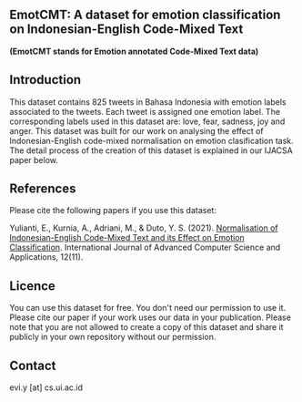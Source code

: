 ## EmotCMT: A dataset for emotion classification on Indonesian-English Code-Mixed Text  
**(EmotCMT stands for Emotion annotated Code-Mixed Text data)**

## Introduction
This dataset contains 825 tweets in Bahasa Indonesia with emotion labels associated to the tweets. Each tweet is assigned one emotion label. The corresponding labels used in this dataset are: love, fear, sadness, joy and anger. This dataset was built for our work on analysing the effect of Indonesian-English code-mixed normalisation on emotion clasification task. The detail process of the creation of this dataset is explained in our IJACSA paper below.

## References
Please cite the following papers if you use this dataset:

Yulianti, E., Kurnia, A., Adriani, M., & Duto, Y. S. (2021). <a href="https://thesai.org/Downloads/Volume12No11/Paper_77-Normalisation_of_Indonesian_English_Code_Mixed_Text.pdf">Normalisation of Indonesian-English Code-Mixed Text and its Effect on Emotion Classification</a>. International Journal of Advanced Computer Science and Applications, 12(11).

## Licence
You can use this dataset for free. You don't need our permission to use it. Please cite our paper if your work uses our data in your publication.
Please note that you are not allowed to create a copy of this dataset and share it publicly in your own repository without our permission.

## Contact
evi.y [at] cs.ui.ac.id
